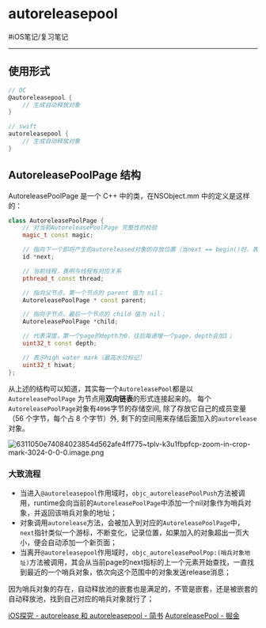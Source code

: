 # autoreleasepool
#iOS笔记/复习笔记
- - - -
## 使用形式
```objectivec
// OC
@autoreleasepool {
    // 生成自动释放对象
}

// swift
autoreleasepool {
    // 生成自动释放对象
}
```

## AutoreleasePoolPage 结构
AutoreleasePoolPage 是一个 C++ 中的类，在NSObject.mm 中的定义是这样的：

```cpp
class AutoreleasePoolPage {
    // 对当前AutoreleasePoolPage 完整性的校验
    magic_t const magic;

    // 指向下一个即将产生的autoreleased对象的存放位置（当next == begin()时，表示AutoreleasePoolPage为空；当next == end()时，表示AutoreleasePoolPage已满
    id *next;

    // 当前线程，表明与线程有对应关系
    pthread_t const thread;

    // 指向父节点，第一个节点的 parent 值为 nil；
    AutoreleasePoolPage * const parent;

    // 指向子节点，最后一个节点的 child 值为 nil；
    AutoreleasePoolPage *child;

    // 代表深度，第一个page的depth为0，往后每递增一个page，depth会加1；
    uint32_t const depth;

    // 表示high water mark（最高水位标记）
    uint32_t hiwat;
};
```

从上述的结构可以知道，其实每一个`AutoreleasePool`都是以`AutoreleasePoolPage`
为节点用**双向链表**的形式连接起来的。
每个`AutoreleasePoolPage`对象有`4096`字节的存储空间, 除了存放它自己的成员变量（56 个字节，每个占 8 个字节）外, 剩下的空间用来存储后面加入的`autorelease`对象。


![6311050e74084023854d562afe4ff775~tplv-k3u1fbpfcp-zoom-in-crop-mark-3024-0-0-0.image.png](https://p9-juejin.byteimg.com/tos-cn-i-k3u1fbpfcp/542c561f4f6d48638d38a98ebaf0b395~tplv-k3u1fbpfcp-watermark.image?)
### 大致流程

* 当进入`@autoreleasepool`作用域时，`objc_autoreleasePoolPush`方法被调用，runtime会向当前的`AutoreleasePoolPage`中添加一个nil对象作为哨兵对象，并返回该哨兵对象的地址；
* 对象调用`autorelease`方法，会被加入到对应的`AutoreleasePoolPage`中，`next`指针类似一个游标，不断变化，记录位置，如果加入的对象超出一页大小，便会自动添加一个新页面；
* 当离开`@autoreleasepool`作用域时，`objc_autoreleasePoolPop:(哨兵对象地址)`方法被调用，其会从当前page的next指标的上一个元素开始查找，一直找到最近的一个哨兵对象，依次向这个范围中的对象发送release消息；

因为哨兵对象的存在，自动释放池的嵌套也是满足的，不管是嵌套，还是被嵌套的自动释放池，找到自己对应的哨兵对象就行了；



[iOS探究 - autorelease 和 autoreleasepool - 简书](https://www.jianshu.com/p/97dd0ae27108)
[AutoreleasePool - 掘金](https://juejin.cn/post/7066426604892717093)